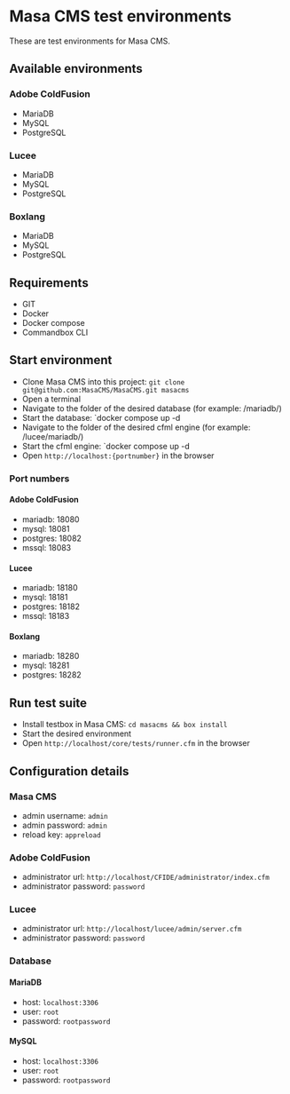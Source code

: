 
# Masa CMS test environments

These are test environments for Masa CMS.

## Available environments

### Adobe ColdFusion

* MariaDB
* MySQL
* PostgreSQL

### Lucee

* MariaDB
* MySQL
* PostgreSQL

### Boxlang

* MariaDB
* MySQL
* PostgreSQL

## Requirements

* GIT
* Docker
* Docker compose
* Commandbox CLI

## Start environment

* Clone Masa CMS into this project: `git clone git@github.com:MasaCMS/MasaCMS.git masacms`
* Open a terminal
* Navigate to the folder of the desired database (for example: /mariadb/)
* Start the database: `docker compose up -d
* Navigate to the folder of the desired cfml engine (for example: /lucee/mariadb/)
* Start the cfml engine: `docker compose up -d
* Open `http://localhost:{portnumber}` in the browser

### Port numbers

#### Adobe ColdFusion

* mariadb: 18080
* mysql: 18081
* postgres: 18082
* mssql: 18083

#### Lucee

* mariadb: 18180
* mysql: 18181
* postgres: 18182
* mssql: 18183

#### Boxlang

* mariadb: 18280
* mysql: 18281
* postgres: 18282

## Run test suite

* Install testbox in Masa CMS: `cd masacms && box install`
* Start the desired environment
* Open `http://localhost/core/tests/runner.cfm` in the browser

## Configuration details

### Masa CMS

* admin username: `admin`
* admin password: `admin`
* reload key: `appreload`

### Adobe ColdFusion

* administrator url: `http://localhost/CFIDE/administrator/index.cfm`
* administrator password: `password`

### Lucee

* administrator url: `http://localhost/lucee/admin/server.cfm`
* administrator password: `password`

### Database

#### MariaDB

* host: `localhost:3306`
* user: `root`
* password: `rootpassword`

#### MySQL

* host: `localhost:3306`
* user: `root`
* password: `rootpassword`
